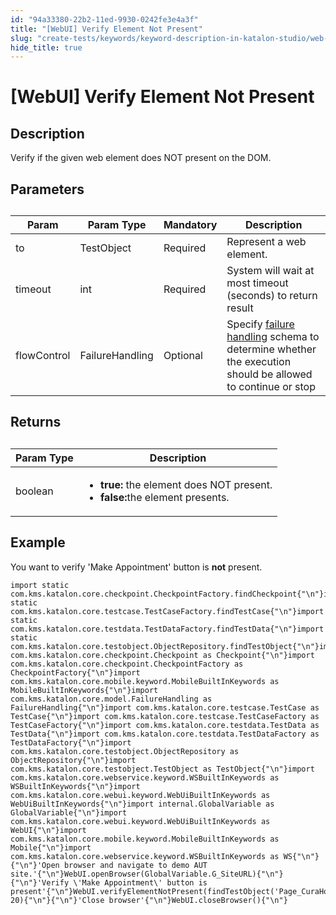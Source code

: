 ```yaml
---
id: "94a33380-22b2-11ed-9930-0242fe3e4a3f"
title: "[WebUI] Verify Element Not Present"
slug: "create-tests/keywords/keyword-description-in-katalon-studio/web-ui-keywords/webui-verify-element-not-present"
hide_title: true
---
```


# <a id="id_0" class="anchor_top_offset"/><a id="ariaid-title1" class="anchor_top_offset"/>[WebUI] Verify Element Not Present


## <a id="id_0__id_1" class="anchor_top_offset"/>Description

              
<p xmlns="http://www.w3.org/1999/xhtml" className="p">Verify if the given web element does NOT present on the DOM.</p> 
      

## <a id="id_0__id_2" class="anchor_top_offset"/>Parameters

              
<table xmlns="http://www.w3.org/1999/xhtml" className="table anchor_top_offset" id="id_0__544708e2-2b9d-48d0-8ddf-69d640d5a4fc"><caption /><thead className="thead"><tr className><th className="entry anchor_top_offset" id="id_0__544708e2-2b9d-48d0-8ddf-69d640d5a4fc__entry__1">Param</th><th className="entry anchor_top_offset" id="id_0__544708e2-2b9d-48d0-8ddf-69d640d5a4fc__entry__2">Param Type</th><th className="entry anchor_top_offset" id="id_0__544708e2-2b9d-48d0-8ddf-69d640d5a4fc__entry__3">Mandatory</th><th className="entry anchor_top_offset" id="id_0__544708e2-2b9d-48d0-8ddf-69d640d5a4fc__entry__4">Description</th></tr></thead><tbody className="tbody"><tr className><td className="entry" headers="id_0__544708e2-2b9d-48d0-8ddf-69d640d5a4fc__entry__1 id_0__544708e2-2b9d-48d0-8ddf-69d640d5a4fc__entry__2 id_0__544708e2-2b9d-48d0-8ddf-69d640d5a4fc__entry__3 id_0__544708e2-2b9d-48d0-8ddf-69d640d5a4fc__entry__4 ">to</td><td className="entry" headers="id_0__544708e2-2b9d-48d0-8ddf-69d640d5a4fc__entry__1 id_0__544708e2-2b9d-48d0-8ddf-69d640d5a4fc__entry__2 id_0__544708e2-2b9d-48d0-8ddf-69d640d5a4fc__entry__3 id_0__544708e2-2b9d-48d0-8ddf-69d640d5a4fc__entry__4 ">TestObject</td><td className="entry" headers="id_0__544708e2-2b9d-48d0-8ddf-69d640d5a4fc__entry__1 id_0__544708e2-2b9d-48d0-8ddf-69d640d5a4fc__entry__2 id_0__544708e2-2b9d-48d0-8ddf-69d640d5a4fc__entry__3 id_0__544708e2-2b9d-48d0-8ddf-69d640d5a4fc__entry__4 ">Required</td><td className="entry" headers="id_0__544708e2-2b9d-48d0-8ddf-69d640d5a4fc__entry__1 id_0__544708e2-2b9d-48d0-8ddf-69d640d5a4fc__entry__2 id_0__544708e2-2b9d-48d0-8ddf-69d640d5a4fc__entry__3 id_0__544708e2-2b9d-48d0-8ddf-69d640d5a4fc__entry__4 ">Represent a web element.</td></tr><tr className><td className="entry" headers="id_0__544708e2-2b9d-48d0-8ddf-69d640d5a4fc__entry__1 id_0__544708e2-2b9d-48d0-8ddf-69d640d5a4fc__entry__2 id_0__544708e2-2b9d-48d0-8ddf-69d640d5a4fc__entry__3 id_0__544708e2-2b9d-48d0-8ddf-69d640d5a4fc__entry__4 ">timeout</td><td className="entry" headers="id_0__544708e2-2b9d-48d0-8ddf-69d640d5a4fc__entry__1 id_0__544708e2-2b9d-48d0-8ddf-69d640d5a4fc__entry__2 id_0__544708e2-2b9d-48d0-8ddf-69d640d5a4fc__entry__3 id_0__544708e2-2b9d-48d0-8ddf-69d640d5a4fc__entry__4 ">int</td><td className="entry" headers="id_0__544708e2-2b9d-48d0-8ddf-69d640d5a4fc__entry__1 id_0__544708e2-2b9d-48d0-8ddf-69d640d5a4fc__entry__2 id_0__544708e2-2b9d-48d0-8ddf-69d640d5a4fc__entry__3 id_0__544708e2-2b9d-48d0-8ddf-69d640d5a4fc__entry__4 ">Required</td><td className="entry" headers="id_0__544708e2-2b9d-48d0-8ddf-69d640d5a4fc__entry__1 id_0__544708e2-2b9d-48d0-8ddf-69d640d5a4fc__entry__2 id_0__544708e2-2b9d-48d0-8ddf-69d640d5a4fc__entry__3 id_0__544708e2-2b9d-48d0-8ddf-69d640d5a4fc__entry__4 ">System will wait at most timeout (seconds) to return         result</td></tr><tr className><td className="entry" headers="id_0__544708e2-2b9d-48d0-8ddf-69d640d5a4fc__entry__1 id_0__544708e2-2b9d-48d0-8ddf-69d640d5a4fc__entry__2 id_0__544708e2-2b9d-48d0-8ddf-69d640d5a4fc__entry__3 id_0__544708e2-2b9d-48d0-8ddf-69d640d5a4fc__entry__4 ">flowControl</td><td className="entry" headers="id_0__544708e2-2b9d-48d0-8ddf-69d640d5a4fc__entry__1 id_0__544708e2-2b9d-48d0-8ddf-69d640d5a4fc__entry__2 id_0__544708e2-2b9d-48d0-8ddf-69d640d5a4fc__entry__3 id_0__544708e2-2b9d-48d0-8ddf-69d640d5a4fc__entry__4 ">FailureHandling</td><td className="entry" headers="id_0__544708e2-2b9d-48d0-8ddf-69d640d5a4fc__entry__1 id_0__544708e2-2b9d-48d0-8ddf-69d640d5a4fc__entry__2 id_0__544708e2-2b9d-48d0-8ddf-69d640d5a4fc__entry__3 id_0__544708e2-2b9d-48d0-8ddf-69d640d5a4fc__entry__4 ">Optional</td><td className="entry" headers="id_0__544708e2-2b9d-48d0-8ddf-69d640d5a4fc__entry__1 id_0__544708e2-2b9d-48d0-8ddf-69d640d5a4fc__entry__2 id_0__544708e2-2b9d-48d0-8ddf-69d640d5a4fc__entry__3 id_0__544708e2-2b9d-48d0-8ddf-69d640d5a4fc__entry__4 ">Specify <a className="xref" href="/docs/maintain/configure-failure-handling-settings-in-katalon-studio">failure handling</a> schema to         determine whether the execution should be allowed to continue or         stop</td></tr></tbody></table> 
      

## <a id="id_0__id_3" class="anchor_top_offset"/>Returns

              
<table xmlns="http://www.w3.org/1999/xhtml" className="table anchor_top_offset" id="id_0__09305f83-8cd6-472f-b7a6-f36e049e9cff"><caption /><thead className="thead"><tr className><th className="entry anchor_top_offset" id="id_0__09305f83-8cd6-472f-b7a6-f36e049e9cff__entry__1">Param Type</th><th className="entry anchor_top_offset" id="id_0__09305f83-8cd6-472f-b7a6-f36e049e9cff__entry__2">Description</th></tr></thead><tbody className="tbody"><tr className><td className="entry" headers="id_0__09305f83-8cd6-472f-b7a6-f36e049e9cff__entry__1 id_0__09305f83-8cd6-472f-b7a6-f36e049e9cff__entry__2 ">boolean</td><td className="entry" headers="id_0__09305f83-8cd6-472f-b7a6-f36e049e9cff__entry__1 id_0__09305f83-8cd6-472f-b7a6-f36e049e9cff__entry__2 ">         <ul className="ul"><li className="li">             <strong className="ph b">true:</strong> the element does NOT present.</li><li className="li">             <strong className="ph b">false:</strong>the element presents.</li></ul>       </td></tr></tbody></table> 
      

## <a id="id_0__id_4" class="anchor_top_offset"/>Example

              
<p xmlns="http://www.w3.org/1999/xhtml" className="p">You want to verify 'Make Appointment' button   is <strong className="ph b">not</strong> present.</p> 
              
<pre xmlns="http://www.w3.org/1999/xhtml" className="pre codeblock"><code>import static com.kms.katalon.core.checkpoint.CheckpointFactory.findCheckpoint{"\n"}import static com.kms.katalon.core.testcase.TestCaseFactory.findTestCase{"\n"}import static com.kms.katalon.core.testdata.TestDataFactory.findTestData{"\n"}import static com.kms.katalon.core.testobject.ObjectRepository.findTestObject{"\n"}import com.kms.katalon.core.checkpoint.Checkpoint as Checkpoint{"\n"}import com.kms.katalon.core.checkpoint.CheckpointFactory as CheckpointFactory{"\n"}import com.kms.katalon.core.mobile.keyword.MobileBuiltInKeywords as MobileBuiltInKeywords{"\n"}import com.kms.katalon.core.model.FailureHandling as FailureHandling{"\n"}import com.kms.katalon.core.testcase.TestCase as TestCase{"\n"}import com.kms.katalon.core.testcase.TestCaseFactory as TestCaseFactory{"\n"}import com.kms.katalon.core.testdata.TestData as TestData{"\n"}import com.kms.katalon.core.testdata.TestDataFactory as TestDataFactory{"\n"}import com.kms.katalon.core.testobject.ObjectRepository as ObjectRepository{"\n"}import com.kms.katalon.core.testobject.TestObject as TestObject{"\n"}import com.kms.katalon.core.webservice.keyword.WSBuiltInKeywords as WSBuiltInKeywords{"\n"}import com.kms.katalon.core.webui.keyword.WebUiBuiltInKeywords as WebUiBuiltInKeywords{"\n"}import internal.GlobalVariable as GlobalVariable{"\n"}import com.kms.katalon.core.webui.keyword.WebUiBuiltInKeywords as WebUI{"\n"}import com.kms.katalon.core.mobile.keyword.MobileBuiltInKeywords as Mobile{"\n"}import com.kms.katalon.core.webservice.keyword.WSBuiltInKeywords as WS{"\n"}{"\n"}'Open browser and navigate to demo AUT site.'{"\n"}WebUI.openBrowser(GlobalVariable.G_SiteURL){"\n"}{"\n"}'Verify \'Make Appointment\' button is present'{"\n"}WebUI.verifyElementNotPresent(findTestObject('Page_CuraHomepage/btn_MakeAppointment'), 20){"\n"}{"\n"}'Close browser'{"\n"}WebUI.closeBrowser(){"\n"}</code></pre> 
            
